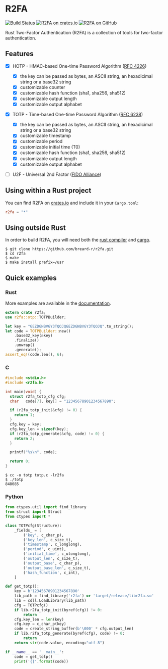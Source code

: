 # R2FA

[![Build Status](https://api.travis-ci.org/breard-r/r2fa.svg?branch=master)](https://travis-ci.org/breard-r/r2fa)
[![R2FA on crates.io](https://img.shields.io/crates/v/r2fa.svg)](https://crates.io/crates/r2fa)
[![R2FA on GitHub](https://img.shields.io/github/license/breard-r/r2fa.svg)](https://github.com/breard-r/r2fa)

Rust Two-Factor Authentication (R2FA) is a collection of tools for two-factor authentication.


## Features

- [x] HOTP - HMAC-based One-time Password Algorithm ([RFC 4226](https://tools.ietf.org/html/rfc4226))
  - [x] the key can be passed as bytes, an ASCII string, an hexadicimal string or a base32 string
  - [x] customizable counter
  - [x] customizable hash function (sha1, sha256, sha512)
  - [x] customizable output length
  - [x] customizable output alphabet
- [x] TOTP - Time-based One-time Password Algorithm ([RFC 6238](https://tools.ietf.org/html/rfc6238))
  - [x] the key can be passed as bytes, an ASCII string, an hexadicimal string or a base32 string
  - [x] customizable timestamp
  - [x] customizable period
  - [x] customizable initial time (T0)
  - [x] customizable hash function (sha1, sha256, sha512)
  - [x] customizable output length
  - [x] customizable output alphabet
- [ ] U2F - Universal 2nd Factor ([FIDO Alliance](https://fidoalliance.org/specifications/download/))


## Using within a Rust project

You can find R2FA on [crates.io](https://crates.io/crates/r2fa) and include it in your `Cargo.toml`:

```toml
r2fa = "*"
```


## Using outside Rust

In order to build R2FA, you will need both the [rust compiler](https://github.com/rust-lang/rust) and [cargo](https://github.com/rust-lang/cargo).

```ShellSession
$ git clone https://github.com/breard-r/r2fa.git
$ cd r2fa
$ make
$ make install prefix=/usr
```


## Quick examples


### Rust

More examples are available in the [documentation](https://what.tf/r2fa/).

```rust
extern crate r2fa;
use r2fa::otp::TOTPBuilder;

let key = "GEZDGNBVGY3TQOJQGEZDGNBVGY3TQOJQ".to_string();
let code = TOTPBuilder::new()
    .base32_key(&key)
    .finalize()
    .unwrap()
    .generate();
assert_eq!(code.len(), 6);
```

### C

```C
#include <stdio.h>
#include <r2fa.h>

int main(void) {
  struct r2fa_totp_cfg cfg;
  char   code[7], key[] = "12345678901234567890";

  if (r2fa_totp_init(&cfg) != 0) {
    return 1;
  }
  cfg.key = key;
  cfg.key_len = sizeof(key);
  if (r2fa_totp_generate(&cfg, code) != 0) {
    return 2;
  }

  printf("%s\n", code);

  return 0;
}
```

```ShellSession
$ cc -o totp totp.c -lr2fa
$ ./totp
848085
```

### Python

```Python
from ctypes.util import find_library
from struct import Struct
from ctypes import *

class TOTPcfg(Structure):
    _fields_ = [
        ('key', c_char_p),
        ('key_len', c_size_t),
        ('timestamp', c_longlong),
        ('period', c_uint),
        ('initial_time', c_ulonglong),
        ('output_len', c_size_t),
        ('output_base', c_char_p),
        ('output_base_len', c_size_t),
        ('hash_function', c_int),
    ]

def get_totp():
    key = b'12345678901234567890'
    lib_path = find_library('r2fa') or 'target/release/libr2fa.so'
    lib = cdll.LoadLibrary(lib_path)
    cfg = TOTPcfg()
    if lib.r2fa_totp_init(byref(cfg)) != 0:
        return
    cfg.key_len = len(key)
    cfg.key = c_char_p(key)
    code = create_string_buffer(b'\000' * cfg.output_len)
    if lib.r2fa_totp_generate(byref(cfg), code) != 0:
        return
    return str(code.value, encoding="utf-8")

if __name__ == '__main__':
    code = get_totp()
    print('{}'.format(code))
```
